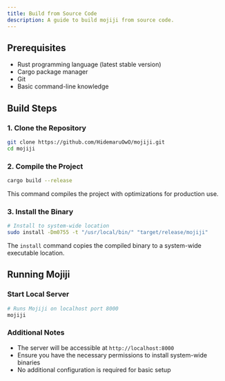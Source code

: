```yaml
---
title: Build from Source Code
description: A guide to build mojiji from source code.
---
```


## Prerequisites

- Rust programming language (latest stable version)
- Cargo package manager
- Git
- Basic command-line knowledge

## Build Steps

### 1. Clone the Repository

```bash
git clone https://github.com/HidemaruOwO/mojiji.git
cd mojiji
```

### 2. Compile the Project

```bash
cargo build --release
```

This command compiles the project with optimizations for production use.

### 3. Install the Binary

```bash
# Install to system-wide location
sudo install -Dm0755 -t "/usr/local/bin/" "target/release/mojiji"
```

The `install` command copies the compiled binary to a system-wide executable location.

## Running Mojiji

### Start Local Server

```bash
# Runs Mojiji on localhost port 8000
mojiji
```

### Additional Notes

- The server will be accessible at `http://localhost:8000`
- Ensure you have the necessary permissions to install system-wide binaries
- No additional configuration is required for basic setup
